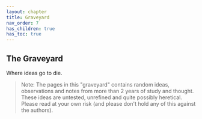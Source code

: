 ```yaml
---
layout: chapter
title: Graveyard
nav_order: 7
has_children: true
has_toc: true
---
```


## The Graveyard

Where ideas go to die.

> Note: The pages in this "graveyard" contains random ideas, observations and notes from more than 2 years of study and thought. These ideas are untested, unrefined and quite possibly heretical. Please read at your own risk (and please don't hold any of this against the authors).

